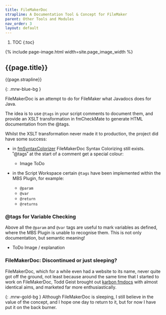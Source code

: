 ```yaml
---
title: FileMakerDoc
strapline: A Documentation Tool & Concept for FileMaker
parent: Other Tools and Modules
nav_order: 3
layout: default
---
```

1. TOC
{:toc}

{% include page-image.html width=site.page_image_width %}

## {{page.title}}

{{page.strapline}}

{: .mrw-blue-bg }

FileMakerDoc is an attempt to do for FileMaker what Javadocs does for Java.

The idea is to use `@tags` in your script comments to document them, and provide an XSLT transformation in fmCheckMate to generate HTML documentation from the @tags.

Whilst the XSLT transformation never made it to production, the project did have some success:

- in [fmSyntaxColorizer](fmsyntaxcolorizer.html) FileMakerDoc Syntax Colorizing still exists. ˚@tags˚ at the start of a comment get a special colour:

  - Image ToDo

- in the Script Workspace certain `@tags` have been implemented within the MBS Plugin, for example:

  - `@param`
  - `@var`
  - `@return`
  - `@returns`

### @tags for Variable Checking

Above all the `@param` and `@var` tags are useful to mark variables as defined, where the MBS Plugin is unable to recognise them. This is not only documentation, but semantic meaning!

- ToDo Image / explanation

### FileMakerDoc: Discontinued or just sleeping?

FileMakerDoc, which for a while even had a website to its name, never quite got off the ground, not least because around the same time that I started to work on FileMakerDoc, Todd Geist brought out [karbon fmdocs](https://github.com/karbonfm/fmdocs) with almost identical aims, and marketed far more enthusiastically.

{: .mrw-gold-bg }
Although FileMakerDoc is sleeping, I still believe in the value of the concept, and I hope one day to return to it, but for now I have put it on the back burner.
